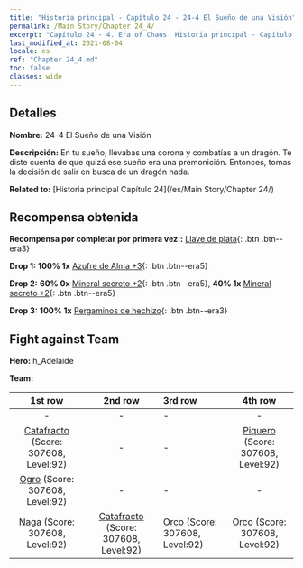 ```yaml
---
title: "Historia principal - Capítulo 24 - 24-4 El Sueño de una Visión"
permalink: /Main Story/Chapter 24_4/
excerpt: "Capítulo 24 - 4. Era of Chaos  Historia principal - Capítulo 24_4. 24-4 El Sueño de una Visión"
last_modified_at: 2021-08-04
locale: es
ref: "Chapter 24_4.md"
toc: false
classes: wide
---
```


## Detalles

 **Nombre:** 24-4 El Sueño de una Visión

 **Descripción:** En tu sueño, llevabas una corona y combatías a un dragón. Te diste cuenta de que quizá ese sueño era una premonición. Entonces, tomas la decisión de salir en busca de un dragón hada.

 **Related to:** [Historia principal Capítulo 24](/es/Main Story/Chapter 24/)

## Recompensa obtenida

 **Recompensa por completar por primera vez::** [Llave de plata](/ItemsES/con_693/){: .btn .btn--era3}

 **Drop 1:** **100% 1x** [Azufre de Alma +3](/ItemsES/mat_85/){: .btn .btn--era5}

 **Drop 2:** **60% 0x** [Mineral secreto +2](/ItemsES/mat_75/){: .btn .btn--era5}, **40% 1x** [Mineral secreto +2](/ItemsES/mat_75/){: .btn .btn--era5}

 **Drop 3:** **100% 1x** [Pergaminos de hechizo](/ItemsES/con_694/){: .btn .btn--era3}


## Fight against Team
 **Hero:** h_Adelaide

 **Team:**


  | 1st row | 2nd row | 3rd row | 4th row |
  |:----:|:----:|:----|:----:|
  | - | - | - | - |
  | [Catafracto](/es/units/Cavalier/) (Score: 307608, Level:92)  | - | - | [Piquero](/es/units/Pikeman/) (Score: 307608, Level:92)  |
  | [Ogro](/es/units/Ogre/) (Score: 307608, Level:92)  | - | - | - |
  | [Naga](/es/units/Naga/) (Score: 307608, Level:92)  | [Catafracto](/es/units/Cavalier/) (Score: 307608, Level:92)  | [Orco](/es/units/Orc/) (Score: 307608, Level:92)  | [Orco](/es/units/Orc/) (Score: 307608, Level:92)  |


